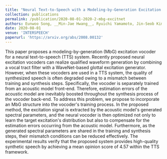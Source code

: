 ```yaml
---
title: "Neural Text-to-Speech with a Modeling-by-Generation Excitation Vocoder"
collection: publications
permalink: /publication/2020-08-01-2020-2-mbg-excitnet
authors: Eunwoo Song, __Min-Jae Hwang__, Ryuichi Yamamoto, Jin-Seob Kim, Ohsung Kwon, Jae-Min Kim
date: 2020-08-01
venue: 'INTERSPEECH'
paperurl: 'https://arxiv.org/abs/2008.00132'
---
```

This paper proposes a modeling-by-generation (MbG) excitation vocoder for a neural text-to-speech (TTS) system. Recently proposed neural excitation vocoders can realize qualified waveform generation by combining a vocal tract filter with a WaveNet-based glottal excitation generator. However, when these vocoders are used in a TTS system, the quality of synthesized speech is often degraded owing to a mismatch between training and synthesis steps. Specifically, the vocoder is separately trained from an acoustic model front-end. Therefore, estimation errors of the acoustic model are inevitably boosted throughout the synthesis process of the vocoder back-end. To address this problem, we propose to incorporate an MbG structure into the vocoder&apos;s training process. In the proposed method, the excitation signal is extracted by the acoustic model&apos;s generated spectral parameters, and the neural vocoder is then optimized not only to learn the target excitation&apos;s distribution but also to compensate for the estimation errors occurring from the acoustic model. Furthermore, as the generated spectral parameters are shared in the training and synthesis steps, their mismatch conditions can be reduced effectively. The experimental results verify that the proposed system provides high-quality synthetic speech by achieving a mean opinion score of 4.57 within the TTS framework.
